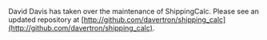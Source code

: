 David Davis has taken over the maintenance of ShippingCalc. Please see an updated repository at [http://github.com/davertron/shipping_calc](http://github.com/davertron/shipping_calc).
